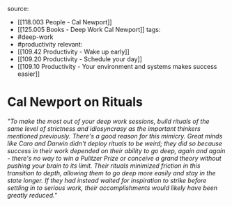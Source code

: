 source: 
- [[118.003 People - Cal Newport]]
- [[125.005 Books - Deep Work Cal Newport]]
tags:
- #deep-work 
- #productivity 
relevant:
- [[109.42 Productivity - Wake up early]]
- [[109.20 Productivity - Schedule your day]]
- [[109.10 Productivity - Your environment and systems makes success easier]]

# Cal Newport on Rituals

_"To make the most out of your deep work sessions, build rituals of the same level of strictness and idiosyncrasy as the important thinkers mentioned previously. There's a good reason for this mimicry. Great minds like Caro and Darwin didn't deploy rituals to be weird; they did so because success in their work depended on their ability to go deep, again and again - there's no way to win a Pulitzer Prize or conceive a grand theory without pushing your brain to its limit. Their rituals minimized friction in this transition to depth, allowing them to go deep more easily and stay in the state longer. If they had instead waited for inspiration to strike before settling in to serious work, their accomplishments would likely have been greatly reduced."_
